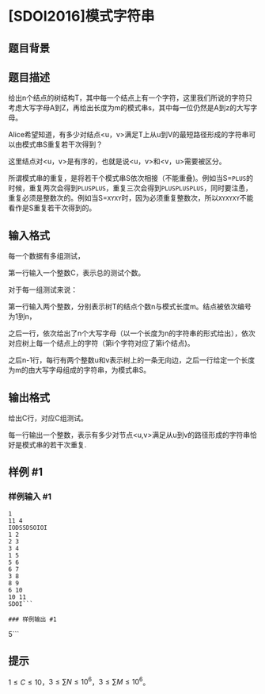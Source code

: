 # [SDOI2016]模式字符串

## 题目背景



## 题目描述

给出n个结点的树结构T，其中每一个结点上有一个字符，这里我们所说的字符只考虑大写字母A到Z，再给出长度为m的模式串s，其中每一位仍然是A到z的大写字母。

Alice希望知道，有多少对结点<u，v>满足T上从u到V的最短路径形成的字符串可以由模式串S重复若干次得到？

这里结点对<u，v>是有序的，也就是说<u，v>和<v，u>需要被区分。

所谓模式串的重复，是将若干个模式串S依次相接（不能重叠)。例如当S=`PLUS`的时候，重复两次会得到`PLUSPLUS`，重复三次会得到`PLUSPLUSPLUS`，同时要注恿，重复必须是整数次的。例如当S=`XYXY`时，因为必须重复整数次，所以`XYXYXY`不能看作是S重复若干次得到的。


## 输入格式

每一个数据有多组测试，

第一行输入一个整数C，表示总的测试个数。

对于每一组测试来说：

第一行输入两个整数，分别表示树T的结点个数n与模式长度m。结点被依次编号为1到n，

之后一行，依次给出了n个大写字母（以一个长度为n的字符串的形式给出），依次对应树上每一个结点上的字符（第i个字符对应了第i个结点)。

之后n-1行，每行有两个整数u和v表示树上的一条无向边，之后一行给定一个长度为m的由大写字母组成的字符串，为模式串S。


## 输出格式

给出C行，对应C组测试。

每一行输出一个整数，表示有多少对节点<u,v>满足从u到v的路径形成的字符串恰好是模式串的若干次重复.


## 样例 #1

### 样例输入 #1
```
1
11 4
IODSSDSOIOI
1 2
2 3
3 4
1 5
5 6
6 7
3 8
8 9
6 10
10 11
SDOI```

### 样例输出 #1

```
5```

## 提示

$1\leq C\leq 10$，$3\leq \sum N\leq 10^6$，$3\leq \sum M\leq 10^6$。

